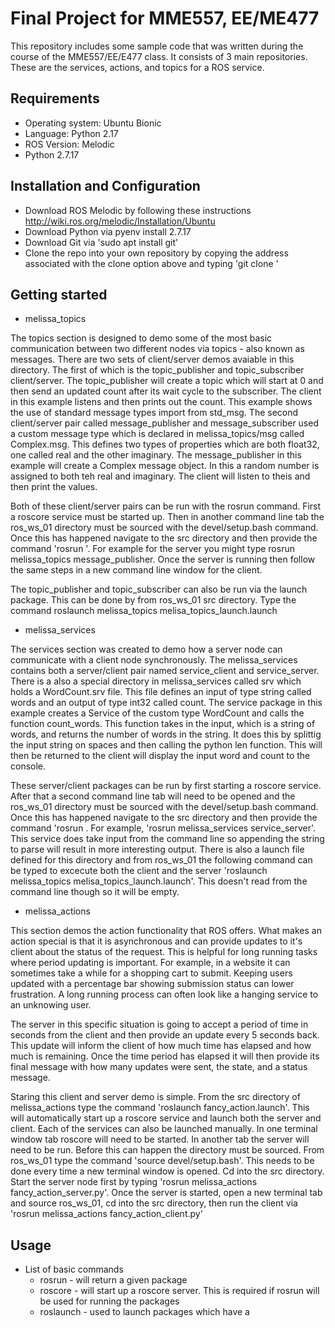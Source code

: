 # Final Project for MME557, EE/ME477

This repository includes some sample code that was written during the course of the MME557/EE/E477 class. It consists of 3 main
repositories. These are the services, actions, and topics for a ROS service.
   

## Requirements
- Operating system: Ubuntu Bionic
- Language: Python 2.17
- ROS Version: Melodic 
- Python 2.7.17


## Installation and Configuration
 - Download ROS Melodic by following these instructions http://wiki.ros.org/melodic/Installation/Ubuntu
 - Download Python via pyenv install 2.7.17
 - Download Git via 'sudo apt install git'
 - Clone the repo into your own repository by copying the address associated with the clone option above and typing 'git clone <cloned address>'

## Getting started

- melissa_topics

The topics section is designed to demo some of the most basic communication between two different nodes via topics - also known as messages. There are two sets of client/server demos avaiable in this directory. The first of which is the topic_publisher and topic_subscriber client/server. The topic_publisher will create a topic which will start at 0 and then send an updated count after its wait cycle to the subscriber. The client in this example listens and then prints out the count. This example shows the use of standard message types import from std_msg. The second client/server pair called message_publisher and message_subscriber used a custom message type which is declared in melissa_topics/msg called Complex.msg. This defines two types of properties  which are both float32, one called real and the other imaginary. The message_publisher in this example will create a Complex message object. In this a random number is assigned to both teh real and imaginary. The client will listen to theis and then print the values.

Both of these client/server pairs can be run with the rosrun command. First a roscore service must be started up. Then in another command line tab the ros_ws_01 directory must be sourced with the devel/setup.bash command. Once this has happened navigate to the src directory and then provide the command 'rosrun <package directory> <package name>'. For example for the server you might type rosrun melissa_topics message_publisher. Once the server is running then follow the same steps in a new command line window for the client.

The topic_publisher and topic_subscriber can also be run via the launch package. This can be done by from ros_ws_01 src directory. Type the command roslaunch melissa_topics melisa_topics_launch.launch

- melissa_services

The services section was created to demo how a server node can communicate with a client node synchronously. The melissa_services contains both a server/client pair named service_client and service_server. There is a also a special directory in melissa_services called srv which holds a WordCount.srv file. This file defines an input of type string called words and an output of type int32 called count. The service package in this example creates a Service of the custom type WordCount and calls the function count_words. This function takes in the input, which is a string of words, and returns the number of words in the string. It does this by splittig the input string on spaces and then calling the python len function. This will then be returned to the client will display the input word and count to the console.

These server/client packages can be run by first starting a roscore service. After that a second command line tab will need to be opened and the ros_ws_01 directory must be sourced with the devel/setup.bash command. Once this has happened navigate to the src directory and then provide the command 'rosrun <package directory> <package name>. For example, 'rosrun melissa_services service_server'. This service does take input from the command line so appending the string to parse will result in more interesting output. There is also a launch file defined for this directory and from ros_ws_01 the following command can be typed to excecute both the client and the server 'roslaunch melissa_topics melisa_topics_launch.launch'. This doesn't read from the command line though so it will be empty.

- melissa_actions

This section demos the action functionality that ROS offers. What makes an action special is that it is asynchronous and can provide updates to it's client about the status of the request. This is helpful for long running tasks where period updating is important. For example, in a website it can sometimes take a while for a shopping cart to submit. Keeping users updated with a percentage bar showing submission status can lower frustration. A long running process can often look like a hanging service to an unknowing user.

The server in this specific situation is going to accept a period of time in seconds from the client and then provide an update every 5 seconds back. This update will inform the client of how much time has elapsed and how much is remaining. Once the time period has elapsed it will then provide its final message with how many updates were sent, the state, and a status message.

Staring this client and server demo is simple. From the src directory of melissa_actions type the command 'roslaunch fancy_action.launch'. This will automatically start up a roscore service and launch both the server and client. Each of the services can also be launched manually. In one terminal window tab roscore will need to be started. In another tab the server will need to be run. Before this can happen the directory must be sourced. From ros_ws_01 type the command 'source devel/setup.bash'. This needs to be done every time a new terminal window is opened. Cd into the src directory. Start the server node first by typing 'rosrun melissa_actions fancy_action_server.py'. Once the server is started, open a new terminal tab and source ros_ws_01, cd into the src directory, then run the client via 'rosrun melissa_actions fancy_action_client.py'

## Usage
 - List of basic commands
    - rosrun <package name> - will return a given package
    - roscore - will start up a roscore server. This is required if rosrun will be used for running the packages
    - roslaunch <launch package name> - used to launch packages which have a 
